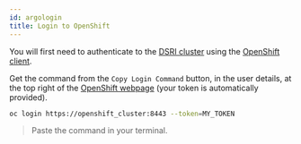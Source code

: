 ```yaml
---
id: argologin
title: Login to OpenShift
---
```


You will first need to authenticate to the [DSRI cluster](https://app.dsri.unimaas.nl:8443/) using the [OpenShift client](https://www.okd.io/download.html).

Get the command from the `Copy Login Command` button, in the user details, at the top right of the [OpenShift webpage](https://app.dsri.unimaas.nl:8443/) (your token is automatically provided).

```bash
oc login https://openshift_cluster:8443 --token=MY_TOKEN
```

> Paste the command in your terminal.

<!-- ![](/img/getting-started-preparation-verify.png) -->